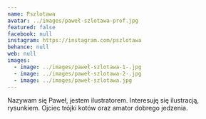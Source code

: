 ```yaml
---
name: Pszlotawa
avatar: ../images/paweł-szlotawa-prof.jpg
featured: false
facebook: null
instagram: https://instagram.com/pszlotawa
behance: null
web: null
images:
  - image: ../images/paweł-szlotawa-1-.jpg
  - image: ../images/paweł-szlotawa-2-.jpg
  - image: ../images/paweł-szlotawa.jpg
---
```

Nazywam się Paweł, jestem ilustratorem. Interesuję się ilustracją, rysunkiem. Ojciec trójki kotów oraz amator dobrego jedzenia.
